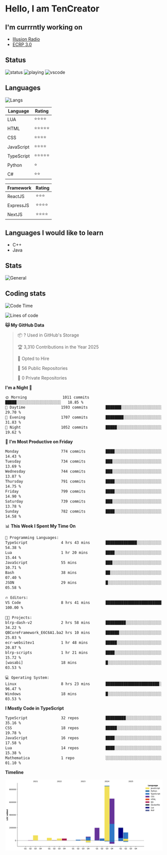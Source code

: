 # Hello, I am TenCreator

## I'm currrntly working on
- [Illusion Radio](https://illusionradio.co.uk/)
- [ECRP 3.0](http://github.com/Emerald-Coast-Roleplay/)

## Status
![status](https://api.statusbadges.me/badge/status/518334475038359555?simple=true&style=for-the-badge)
![playing](https://api.statusbadges.me/badge/playing/518334475038359555?style=for-the-badge)
![vscode](https://api.statusbadges.me/badge/vscode/518334475038359555?style=for-the-badge)

## Languages
![Langs](https://github-readme-stats.vercel.app/api/top-langs/?username=tencreator&layout=compact&theme=radical)


|Language|Rating|
|--------|------|
|LUA|⭐️⭐️⭐️⭐️|
|HTML|⭐️⭐️⭐️⭐️⭐️|
|CSS|⭐️⭐️⭐️⭐️|
|JavaScript|⭐️⭐️⭐️⭐️|
|TypeScript|⭐️⭐️⭐️⭐️⭐️|
|Python|⭐️|
|C#|⭐️⭐️ |

|Framework|Rating|
|--------|------|
|ReactJS|⭐️⭐️⭐|
|ExpressJS|⭐️⭐️⭐️⭐️|
|NextJS|⭐️⭐️⭐⭐️|

## Languages I would like to learn
- C++
- Java

## Stats
![General](https://github-readme-stats.vercel.app/api?username=tencreator&show_icons=true&theme=radical)

## Coding stats

<!--START_SECTION:waka-->
![Code Time](http://img.shields.io/badge/Code%20Time-613%20hrs%2057%20mins-blue)

![Lines of code](https://img.shields.io/badge/From%20Hello%20World%20I%27ve%20Written-2.3%20million%20lines%20of%20code-blue)

**🐱 My GitHub Data** 

> 📦 ? Used in GitHub's Storage 
 > 
> 🏆 3,310 Contributions in the Year 2025
 > 
> 💼 Opted to Hire
 > 
> 📜 56 Public Repositories 
 > 
> 🔑 0 Private Repositories 
 > 
**I'm a Night 🦉** 

```text
🌞 Morning                1011 commits        █████░░░░░░░░░░░░░░░░░░░░   18.85 % 
🌆 Daytime                1593 commits        ███████░░░░░░░░░░░░░░░░░░   29.70 % 
🌃 Evening                1707 commits        ████████░░░░░░░░░░░░░░░░░   31.83 % 
🌙 Night                  1052 commits        █████░░░░░░░░░░░░░░░░░░░░   19.62 % 
```
📅 **I'm Most Productive on Friday** 

```text
Monday                   774 commits         ████░░░░░░░░░░░░░░░░░░░░░   14.43 % 
Tuesday                  734 commits         ███░░░░░░░░░░░░░░░░░░░░░░   13.69 % 
Wednesday                744 commits         ███░░░░░░░░░░░░░░░░░░░░░░   13.87 % 
Thursday                 791 commits         ████░░░░░░░░░░░░░░░░░░░░░   14.75 % 
Friday                   799 commits         ████░░░░░░░░░░░░░░░░░░░░░   14.90 % 
Saturday                 739 commits         ███░░░░░░░░░░░░░░░░░░░░░░   13.78 % 
Sunday                   782 commits         ████░░░░░░░░░░░░░░░░░░░░░   14.58 % 
```


📊 **This Week I Spent My Time On** 

```text
💬 Programming Languages: 
TypeScript               4 hrs 43 mins       ██████████████░░░░░░░░░░░   54.38 % 
Lua                      1 hr 20 mins        ████░░░░░░░░░░░░░░░░░░░░░   15.44 % 
JavaScript               55 mins             ███░░░░░░░░░░░░░░░░░░░░░░   10.71 % 
Bash                     38 mins             ██░░░░░░░░░░░░░░░░░░░░░░░   07.40 % 
JSON                     29 mins             █░░░░░░░░░░░░░░░░░░░░░░░░   05.58 % 

🔥 Editors: 
VS Code                  8 hrs 41 mins       █████████████████████████   100.00 % 

🐱‍💻 Projects: 
blrp-dash-v2             2 hrs 58 mins       █████████░░░░░░░░░░░░░░░░   34.22 % 
QBCoreFramework_E6C6A1.ba2 hrs 10 mins       ██████░░░░░░░░░░░░░░░░░░░   25.03 % 
ecr-websitev1            1 hr 48 mins        █████░░░░░░░░░░░░░░░░░░░░   20.87 % 
blrp-scripts             1 hr 21 mins        ████░░░░░░░░░░░░░░░░░░░░░   15.72 % 
[wasabi]                 18 mins             █░░░░░░░░░░░░░░░░░░░░░░░░   03.53 % 

💻 Operating System: 
Linux                    8 hrs 23 mins       ████████████████████████░   96.47 % 
Windows                  18 mins             █░░░░░░░░░░░░░░░░░░░░░░░░   03.53 % 
```

**I Mostly Code in TypeScript** 

```text
TypeScript               32 repos            █████████░░░░░░░░░░░░░░░░   35.16 % 
CSS                      18 repos            █████░░░░░░░░░░░░░░░░░░░░   19.78 % 
JavaScript               16 repos            ████░░░░░░░░░░░░░░░░░░░░░   17.58 % 
Lua                      14 repos            ████░░░░░░░░░░░░░░░░░░░░░   15.38 % 
Mathematica              1 repo              ░░░░░░░░░░░░░░░░░░░░░░░░░   01.10 % 
```



**Timeline**

![Lines of Code chart](https://raw.githubusercontent.com/tencreator/tencreator/main/assets/bar_graph.png)


<!--END_SECTION:waka-->
